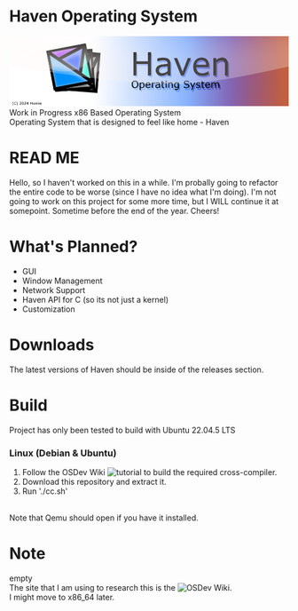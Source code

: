 # Haven Operating System
![alt text](https://raw.githubusercontent.com/Yourhomie164/HavenSystem/refs/heads/main/hvn_banner.png "Haven OS Banner")
<br>
Work in Progress x86 Based Operating System
<br>
Operating System that is designed to feel like home - Haven

# READ ME
Hello, so I haven't worked on this in a while. I'm probally going to refactor the entire code to be worse (since I have no idea what I'm doing).
I'm not going to work on this project for some more time, but I WILL continue it at somepoint. Sometime before the end of the year.
Cheers!

# What's Planned?
- GUI
- Window Management
- Network Support
- Haven API for C (so its not just a kernel)
- Customization

# Downloads
The latest versions of Haven should be inside of the releases section.

# Build
Project has only been tested to build with Ubuntu 22.04.5 LTS
### Linux (Debian & Ubuntu)
1. Follow the OSDev Wiki ![tutorial](https://wiki.osdev.org/GCC_Cross-Compiler#Preparing_for_the_build) to build the required cross-compiler.
2. Download this repository and extract it.
3. Run './cc.sh'
<br>
Note that Qemu should open if you have it installed.

# Note
empty
<br>
The site that I am using to research this is the ![OSDev Wiki](https://wiki.osdev.org/).
<br>
I might move to x86_64 later.
